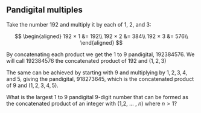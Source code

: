 ## Pandigital multiples

Take the number $192$ and multiply it by each of $1$, $2$, and $3$:

$$
\begin{aligned}
192 × 1 &= 192\\
192 × 2 &= 384\\
192 × 3 &= 576\\
\end{aligned}
$$

By concatenating each product we get the $1$ to $9$ pandigital, $192384576$. We will call $192384576$ the concatenated product of $192$ and $(1,2,3)$

The same can be achieved by starting with $9$ and multiplying by $1, 2, 3, 4,$ and $5$, giving the pandigital, $918273645$, which is the concatenated product of $9$ and ($1,2,3,4,5$).

What is the largest $1$ to $9$ pandigital $9$-digit number that can be formed as the concatenated product of an integer with ($1$,$2$, ... , $n$) where $n > 1$?
